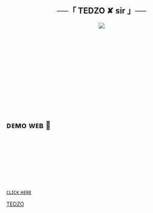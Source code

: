 <h2 align="center">
    ──「 TEDZO ✘ sir 」── 
</h2><p align="center">

  
<p align="center">
  <img src="https://github.com/Tedzo555/TEDZO123/herokud/xxx.jpg"
" >
</p>

<a href="https://tedzo555.github.io/TEDZO123/" class="profile-card-social__item link" target="_blank">
          <span class="icon-font">
              <svg class="icon"><use xlink:href="#icon-link"></use></svg>
          </span>
        </a>


<br><br>

## ᴅᴇᴍᴏ ᴡᴇʙ  💝

[ᴄʟɪᴄᴋ ʜᴇʀᴇ](https://tedzo555.Tedzo555.io/herokud/) 
<a href="https://tedzo555.github.io/mgfdddddysysys/" class="profile-card-social__item link" target="_blank">
          <span class="icon-font">
              <svg class="icon"><use xlink:href="#icon-link"></use></svg>
          </span>
        </a>

[TEDZO](https://tedzo555.github.io/TEDZO123/herokud)
